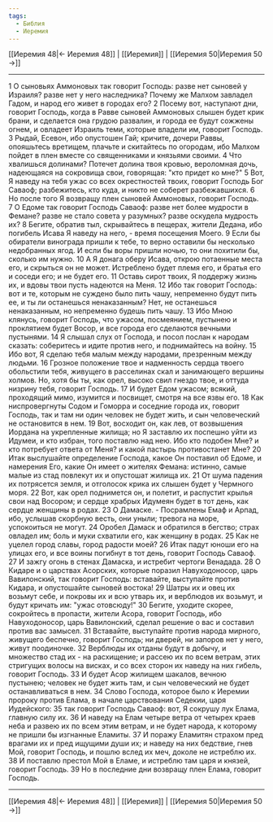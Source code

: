 ```yaml
---
tags:
  - Библия
  - Иеремия
---
```

[[Иеремия 48|← Иеремия 48]] | [[Иеремия]] | [[Иеремия 50|Иеремия 50 →]]

---
1 О сыновьях Аммоновых так говорит Господь: разве нет сыновей у Израиля? разве нет у него наследника? Почему же Малхом завладел Гадом, и народ его живет в городах его?
2 Посему вот, наступают дни, говорит Господь, когда в Равве сыновей Аммоновых слышен будет крик брани, и сделается она грудою развалин, и города ее будут сожжены огнем, и овладеет Израиль теми, которые владели им, говорит Господь.
3 Рыдай, Есевон, ибо опустошен Гай; кричите, дочери Раввы, опояшьтесь вретищем, плачьте и скитайтесь по огородам, ибо Малхом пойдет в плен вместе со священниками и князьями своими.
4 Что хвалишься долинами? Потечет долина твоя кровью, вероломная дочь, надеющаяся на сокровища свои, говорящая: "кто придет ко мне?"
5 Вот, Я наведу на тебя ужас со всех окрестностей твоих, говорит Господь Бог Саваоф; разбежитесь, кто куда, и никто не соберет разбежавшихся.
6 Но после того Я возвращу плен сыновей Аммоновых, говорит Господь.
7 О Едоме так говорит Господь Саваоф: разве нет более мудрости в Фемане? разве не стало совета у разумных? разве оскудела мудрость их?
8 Бегите, обратив тыл, скрывайтесь в пещерах, жители Дедана, ибо погибель Исава Я наведу на него, - время посещения Моего.
9 Если бы обиратели винограда пришли к тебе, то верно оставили бы несколько недобранных ягод. И если бы воры пришли ночью, то они похитили бы, сколько им нужно.
10 А Я донага оберу Исава, открою потаенные места его, и скрыться он не может. Истреблено будет племя его, и братья его и соседи его; и не будет его.
11 Оставь сирот твоих, Я поддержу жизнь их, и вдовы твои пусть надеются на Меня.
12 Ибо так говорит Господь: вот и те, которым не суждено было пить чашу, непременно будут пить ее, и ты ли останешься ненаказанным? Нет, не останешься ненаказанным, но непременно будешь пить чашу.
13 Ибо Мною клянусь, говорит Господь, что ужасом, посмеянием, пустынею и проклятием будет Восор, и все города его сделаются вечными пустынями.
14 Я слышал слух от Господа, и посол послан к народам сказать: соберитесь и идите против него, и поднимайтесь на войну.
15 Ибо вот, Я сделаю тебя малым между народами, презренным между людьми.
16 Грозное положение твое и надменность сердца твоего обольстили тебя, живущего в расселинах скал и занимающего вершины холмов. Но, хотя бы ты, как орел, высоко свил гнездо твое, и оттуда низрину тебя, говорит Господь.
17 И будет Едом ужасом; всякий, проходящий мимо, изумится и посвищет, смотря на все язвы его.
18 Как ниспровергнуты Содом и Гоморра и соседние города их, говорит Господь, так и там ни один человек не будет жить, и сын человеческий не остановится в нем.
19 Вот, восходит он, как лев, от возвышения Иордана на укрепленные жилища; но Я заставлю их поспешно уйти из Идумеи, и кто избран, того поставлю над нею. Ибо кто подобен Мне? и кто потребует ответа от Меня? и какой пастырь противостанет Мне?
20 Итак выслушайте определение Господа, какое Он поставил об Едоме, и намерения Его, какие Он имеет о жителях Фемана: истинно, самые малые из стад повлекут их и опустошат жилища их.
21 От шума падения их потрясется земля, и отголосок крика их слышен будет у Чермного моря.
22 Вот, как орел поднимется он, и полетит, и распустит крылья свои над Восором; и сердце храбрых Идумеян будет в тот день, как сердце женщины в родах.
23 О Дамаске. - Посрамлены Емаф и Арпад, ибо, услышав скорбную весть, они уныли; тревога на море, успокоиться не могут.
24 Оробел Дамаск и обратился в бегство; страх овладел им; боль и муки схватили его, как женщину в родах.
25 Как не уцелел город славы, город радости моей?
26 Итак падут юноши его на улицах его, и все воины погибнут в тот день, говорит Господь Саваоф.
27 И зажгу огонь в стенах Дамаска, и истребит чертоги Венадада.
28 О Кидаре и о царствах Асорских, которые поразил Навуходоносор, царь Вавилонский, так говорит Господь: вставайте, выступайте против Кидара, и опустошайте сыновей востока!
29 Шатры их и овец их возьмут себе, и покровы их и всю утварь их, и верблюдов их возьмут, и будут кричать им: "ужас отовсюду!"
30 Бегите, уходите скорее, сокройтесь в пропасти, жители Асора, говорит Господь, ибо Навуходоносор, царь Вавилонский, сделал решение о вас и составил против вас замысел.
31 Вставайте, выступайте против народа мирного, живущего беспечно, говорит Господь; ни дверей, ни запоров нет у него, живут поодиночке.
32 Верблюды их отданы будут в добычу, и множество стад их - на расхищение; и рассею их по всем ветрам, этих стригущих волосы на висках, и со всех сторон их наведу на них гибель, говорит Господь.
33 И будет Асор жилищем шакалов, вечною пустынею; человек не будет жить там, и сын человеческий не будет останавливаться в нем.
34 Слово Господа, которое было к Иеремии пророку против Елама, в начале царствования Седекии, царя Иудейского:
35 так говорит Господь Саваоф: вот, Я сокрушу лук Елама, главную силу их.
36 И наведу на Елам четыре ветра от четырех краев неба и развею их по всем этим ветрам, и не будет народа, к которому не пришли бы изгнанные Еламиты.
37 И поражу Еламитян страхом пред врагами их и пред ищущими души их; и наведу на них бедствие, гнев Мой, говорит Господь, и пошлю вслед их меч, доколе не истреблю их.
38 И поставлю престол Мой в Еламе, и истреблю там царя и князей, говорит Господь.
39 Но в последние дни возвращу плен Елама, говорит Господь.

---
[[Иеремия 48|← Иеремия 48]] | [[Иеремия]] | [[Иеремия 50|Иеремия 50 →]]